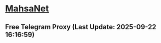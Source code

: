 
# [MahsaNet](https://t.me/mahsa_net)
## Free Telegram Proxy (Last Update: 2025-09-22 16:16:59)

    